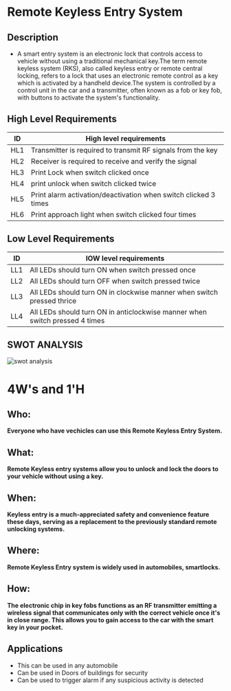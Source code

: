 # Remote Keyless Entry System 

## Description

* A smart entry system is an electronic lock that controls access to vehicle without using a traditional mechanical key.The term remote keyless system (RKS), also called keyless entry or remote central locking, refers to a lock that uses an electronic remote control as a key which is activated by a handheld device.The system is controlled by a control unit in the car and a transmitter, often known as a fob or key fob, with buttons to activate the system's functionality.


## High Level Requirements 
| ID  | High level requirements |
| ------------- | ------------- |
| HL1  |Transmitter is required to transmit RF signals from the key|
| HL2  |  Receiver is required to receive and verify the signal |
| HL3  | Print Lock when switch clicked once |
|HL4|print unlock when switch clicked twice|
|HL5|Print alarm activation/deactivation when switch clicked 3 times|
|HL6|Print approach light when switch clicked four times|



## Low Level Requirements
| ID  | lOW level requirements |
| ------------- | ------------- |
| LL1  |All LEDs should turn ON when switch pressed once|
| LL2  | All LEDs should turn OFF when switch pressed twice  |
| LL3  | All LEDs should turn ON in clockwise manner when switch pressed thrice |
|LL4|All LEDs should turn ON in anticlockwise manner when switch pressed 4 times|


## SWOT ANALYSIS
![swot analysis](https://user-images.githubusercontent.com/99133249/157820408-2b8919d3-404d-41d5-93af-e194c50227b2.JPG)

# 4W&#39;s and 1&#39;H

## Who:

**Everyone who have vechicles can use this Remote Keyless Entry System.**

## What:

**Remote Keyless entry systems allow you to unlock and lock the doors to your vehicle without using a key.**

## When:

**Keyless entry is a much-appreciated safety and convenience feature these days, serving as a replacement to the previously standard remote unlocking systems.**

## Where:

**Remote Keyless Entry system is widely used in automobiles, smartlocks.**

## How:

**The electronic chip in key fobs functions as an RF transmitter emitting a wireless signal that communicates only with the correct vehicle once it's in close range. This allows you to gain access to the car with the smart key in your pocket.**

## Applications

* This can be used in any automobile 
* Can be used in Doors of buildings for security
* Can be used to trigger alarm if any suspicious activity is detected

